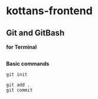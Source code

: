 # kottans-frontend

## Git and GitBash

**for Terminal**
```
```

**Basic commands**
```
git init

git add .
git commit
```
